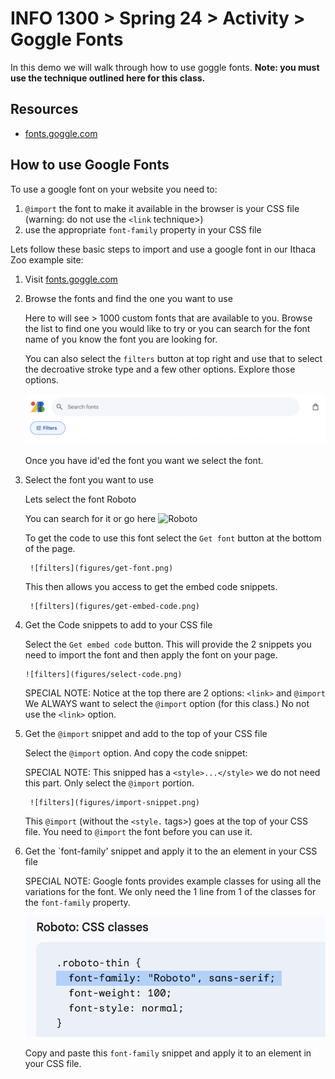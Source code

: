 # INFO 1300 > Spring 24 > Activity > Goggle Fonts

In this demo we will walk through how to use goggle fonts.
**Note: you must use the technique outlined here for this class.**

## Resources

- [fonts.goggle.com](https://fonts.google.com/)

## How to use Google Fonts

To use a google font on your website you need to:

1. `@import` the font to make it available in the browser is your CSS file
   (warning: do not use the `<link` technique>)
2. use the appropriate `font-family` property in your CSS file

Lets follow these basic steps to import and use a google font in our Ithaca Zoo example site:

1. Visit [fonts.goggle.com](https://fonts.google.com/)

2. Browse the fonts and find the one you want to use

    Here to will see > 1000 custom fonts that are available to you.
    Browse the list to find one you would like to try or you can search for the font name of you know the font you are looking for.

    You can also select the `filters` button at top right and use that to select the decroative stroke type and a few other options.  Explore those options.

    ![filters](figures/filters.png)

    Once you have id'ed the font you want we select the font.

3. Select the font you want to use

    Lets select the font Roboto

    You can search for it or go here ![Roboto](https://fonts.google.com/specimen/)

    To get the code to use this font select the `Get font` button at the bottom of the page.

        ![filters](figures/get-font.png)

    This then allows you access to get the embed code snippets.

        ![filters](figures/get-embed-code.png)

4.  Get the Code snippets to add to your CSS file

    Select the `Get embed code` button.  This will provide the 2 snippets you need to import the font and then apply the font on your page.

        ![filters](figures/select-code.png)

    SPECIAL NOTE:  Notice at the top there are 2 options:  `<link>` and `@import`
    We ALWAYS want to select the `@import` option (for this class.)
    No not use the `<link>` option.

5. Get the  `@import` snippet and add to the top of your CSS file

    Select the `@import` option.  And copy the code snippet:

    SPECIAL NOTE:  This snipped has a `<style>...</style>` we do not need this part.
    Only select the `@import` portion.

        ![filters](figures/import-snippet.png)

    This `@import` (without the `<style.` tags>) goes at the top of your CSS file.
    You need to `@import` the font before you can use it.

6.  Get the `font-family' snippet and apply it to the an element in your CSS file

    SPECIAL NOTE:  Google fonts provides example classes for using all the variations for the font.  We only need the 1 line from 1 of the classes for the `font-family` property.

    ![filters](figures/font-family-snippet.png)

    Copy and paste this `font-family` snippet and apply it to an element in your CSS file.
